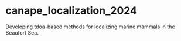 # canape_localization_2024

Developing tdoa-based methods for localizing marine mammals in the Beaufort Sea. 
